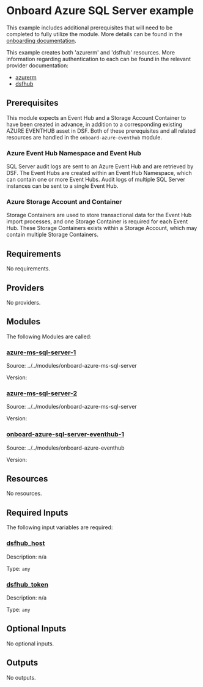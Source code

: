 # Onboard Azure SQL Server example
This example includes additional prerequisites that will need to be completed to fully utilize the module. More details can be found in the [onboarding documentation](https://docs.imperva.com/bundle/onboarding-databases-to-sonar-reference-guide/page/Azure-SQL-Server-Onboarding-Steps_48367377.html).

This example creates both 'azurerm' and 'dsfhub' resources. More information regarding authentication to each can be found in the relevant provider documentation:
- [azurerm](https://registry.terraform.io/providers/hashicorp/azurerm/latest/docs)
- [dsfhub](https://registry.terraform.io/providers/imperva/dsfhub/latest/docs)

## Prerequisites
This module expects an Event Hub and a Storage Account Container to have been created in advance, in addition to a corresponding existing AZURE EVENTHUB asset in DSF. Both of these prerequisites and all related resources are handled in the ``onboard-azure-eventhub`` module.

### Azure Event Hub Namespace and Event Hub
SQL Server audit logs are sent to an Azure Event Hub and are retrieved by DSF. The Event Hubs are created within an Event Hub Namespace, which can contain one or more Event Hubs. Audit logs of multiple SQL Server instances can be sent to a single Event Hub. 

### Azure Storage Account and Container
Storage Containers are used to store transactional data for the Event Hub import processes, and one Storage Container is required for each Event Hub. These Storage Containers exists within a Storage Account, which may contain multiple Storage Containers.

<!-- BEGIN_TF_DOCS -->
## Requirements

No requirements.

## Providers

No providers.

## Modules

The following Modules are called:

### <a name="module_azure-ms-sql-server-1"></a> [azure-ms-sql-server-1](#module\_azure-ms-sql-server-1)

Source: ../../modules/onboard-azure-ms-sql-server

Version:

### <a name="module_azure-ms-sql-server-2"></a> [azure-ms-sql-server-2](#module\_azure-ms-sql-server-2)

Source: ../../modules/onboard-azure-ms-sql-server

Version:

### <a name="module_onboard-azure-sql-server-eventhub-1"></a> [onboard-azure-sql-server-eventhub-1](#module\_onboard-azure-sql-server-eventhub-1)

Source: ../../modules/onboard-azure-eventhub

Version:

## Resources

No resources.

## Required Inputs

The following input variables are required:

### <a name="input_dsfhub_host"></a> [dsfhub\_host](#input\_dsfhub\_host)

Description: n/a

Type: `any`

### <a name="input_dsfhub_token"></a> [dsfhub\_token](#input\_dsfhub\_token)

Description: n/a

Type: `any`

## Optional Inputs

No optional inputs.

## Outputs

No outputs.
<!-- END_TF_DOCS -->

